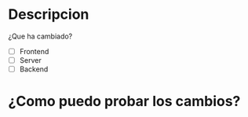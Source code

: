 # Descripcion
¿Que ha cambiado?

- [ ] Frontend
- [ ] Server
- [ ] Backend

# ¿Como puedo probar los cambios?
